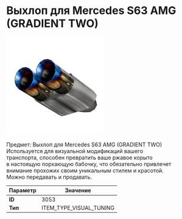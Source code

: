 # Выхлоп для Mercedes S63 AMG (GRADIENT TWO)

![Item Image](../img/3053.webp?raw=true)

Предмет: Выхлоп для Mercedes S63 AMG (GRADIENT TWO)<br>Используется для визуальной модификаций вашего<br>транспорта, способен превратить ваше ржавое корыто<br>в настоящую порхающую бабочку, что обязательно привлечет<br>внимание прохожих своим уникальным стилем и красотой.<br>Можно передавать и продавать.


| Параметр | Значение |
|----------|----------|
| **ID** | 3053 |
| **Тип** | ITEM_TYPE_VISUAL_TUNING |

